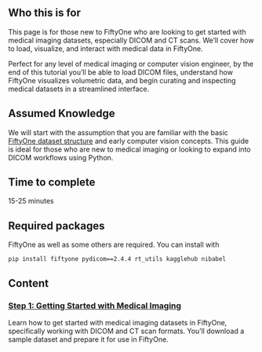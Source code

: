 ## Who this is for
This page is for those new to FiftyOne who are looking to get started with medical imaging datasets, especially DICOM and CT scans. We’ll cover how to load, visualize, and interact with medical data in FiftyOne.

Perfect for any level of medical imaging or computer vision engineer, by the end of this tutorial you’ll be able to load DICOM files, understand how FiftyOne visualizes volumetric data, and begin curating and inspecting medical datasets in a streamlined interface.


## Assumed Knowledge
We will start with the assumption that you are familiar with the basic[ FiftyOne dataset structure](https://docs.voxel51.com/user_guide/basics.html) and early computer vision concepts. This guide is ideal for those who are new to medical imaging or looking to expand into DICOM workflows using Python.

## Time to complete
15-25 minutes

## Required packages
FiftyOne as well as some others are required. You can install  with
```
pip install fiftyone pydicom==2.4.4 rt_utils kagglehub nibabel
```

## Content

### [Step 1: Getting Started with Medical Imaging](./step1.ipynb)

Learn how to get started with medical imaging datasets in FiftyOne, specifically working with DICOM and CT scan formats. You’ll download a sample dataset and prepare it for use in FiftyOne.
